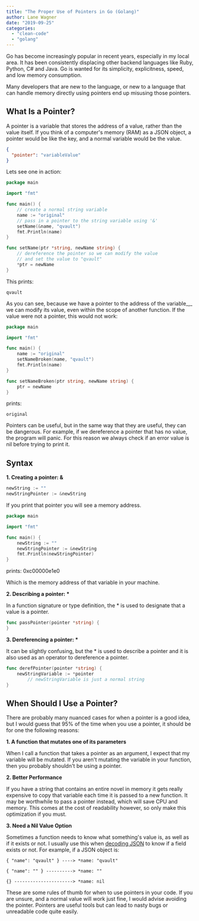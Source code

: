```yaml
---
title: "The Proper Use of Pointers in Go (Golang)"
author: Lane Wagner
date: "2019-09-25"
categories: 
  - "clean-code"
  - "golang"
---
```


Go has become increasingly popular in recent years, especially in my local area. It has been consistently displacing other backend languages like Ruby, Python, C# and Java. Go is wanted for its simplicity, explicitness, speed, and low memory consumption.

Many developers that are new to the language, or new to a language that can handle memory directly using pointers end up misusing those pointers.

## What Is a Pointer?

A pointer is a variable that stores the address of a value, rather than the value itself. If you think of a computer's memory (RAM) as a JSON object, a pointer would be like the key, and a normal variable would be the value.

```json
{
  "pointer": "variableValue"
}
```

Lets see one in action:

```go
package main

import "fmt"

func main() {
	// create a normal string variable
	name := "original"
	// pass in a pointer to the string variable using '&'
	setName(&name, "qvault")
	fmt.Println(name)
}

func setName(ptr *string, newName string) {
	// dereference the pointer so we can modify the value
	// and set the value to "qvault"
	*ptr = newName
}
```

This prints:

```
qvault
```

As you can see, because we have a pointer to the address of the variable_,_ we can modify its value, even within the scope of another function. If the value were not a pointer, this would not work:

```go
package main

import "fmt"

func main() {
	name := "original"
	setNameBroken(name, "qvault")
	fmt.Println(name)
}

func setNameBroken(ptr string, newName string) {
	ptr = newName
}
```

prints:

```
original
```

Pointers can be useful, but in the same way that they are useful, they can be dangerous. For example, if we dereference a pointer that has no value, the program will panic. For this reason we always check if an error value is nil before trying to print it.

## Syntax

**1\. Creating a pointer: &**

```go
newString := ""
newStringPointer := &newString
```

If you print that pointer you will see a memory address.

```go
package main

import "fmt"

func main() {
	newString := ""
	newStringPointer := &newString
	fmt.Println(newStringPointer)
}
```

prints: 0xc00000e1e0

Which is the memory address of that variable in your machine.

**2\. Describing a pointer: \***

In a function signature or type definition, the \* is used to designate that a value is a pointer.

```go
func passPointer(pointer *string) {
}
```

**3\. Dereferencing a pointer: \***

It can be slightly confusing, but the \* is used to describe a pointer and it is also used as an operator to dereference a pointer.

```go
func derefPointer(pointer *string) {
	newStringVariable := *pointer
        // newStringVariable is just a normal string
}
```

## When Should I Use a Pointer?

There are probably many nuanced cases for when a pointer is a good idea, but I would guess that 95% of the time when you use a pointer, it should be for one the following reasons:

**1\. A function that mutates one of its parameters**

When I call a function that takes a pointer as an argument, I expect that my variable will be mutated. If you aren't mutating the variable in your function, then you probably shouldn't be using a pointer.

**2\. Better Performance**

If you have a string that contains an entire novel in memory it gets really expensive to copy that variable each time it is passed to a new function. It may be worthwhile to pass a pointer instead, which will save CPU and memory. This comes at the cost of readability however, so only make this optimization if you must.

**3\. Need a Nil Value Option**

Sometimes a function needs to know what something's value is, as well as if it exists or not. I usually use this when [decoding JSON](https://qvault.io/golang/json-golang/) to know if a field exists or not. For example, if a JSON object is:

```
{ "name": "qvault" } ----> *name: "qvault"
```

```
{ "name": "" } ----------> *name: ""
```

```
{} ----------------------> *name: nil
```

These are some rules of thumb for when to use pointers in your code. If you are unsure, and a normal value will work just fine, I would advise avoiding the pointer. Pointers are useful tools but can lead to nasty bugs or unreadable code quite easily.
